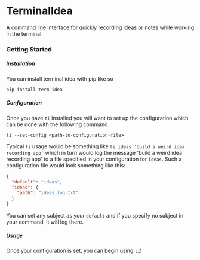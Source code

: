 # TerminalIdea
A command line interface for quickly recording ideas or notes while working in the terminal.

### Getting Started
##### Installation
You can install terminal idea with pip like so

`pip install term-idea`

##### Configuration
Once you have `ti` installed you will want to set up the configuration which can be done with the following command.

`ti --set-config <path-to-configuration-file>`

Typical `ti` usage would be something like `ti ideas 'build a weird idea recording app'` which in turn would log the 
message 'build a weird idea recording app' to a file specified in your configuration for `ideas`. Such a configuration
file would look something like this:

```json
{
  "default": "ideas",
  "ideas": {
    "path": "ideas_log.txt"
  }
}
```

You can set any subject as your `default` and if you specify no subject in your command, it will log there.

##### Usage
Once your configuration is set, you can begin using `ti`! 